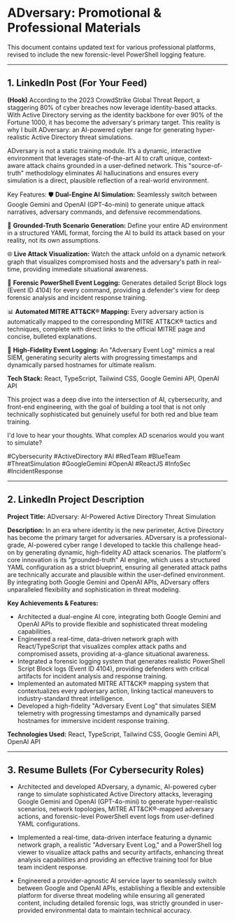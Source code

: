 # ADversary: Promotional & Professional Materials

This document contains updated text for various professional platforms, revised to include the new forensic-level PowerShell logging feature.

---

## 1. LinkedIn Post (For Your Feed)

**(Hook)**
According to the 2023 CrowdStrike Global Threat Report, a staggering 80% of cyber breaches now leverage identity-based attacks. With Active Directory serving as the identity backbone for over 90% of the Fortune 1000, it has become the adversary's primary target.
This reality is why I built ADversary: an AI-powered cyber range for generating hyper-realistic Active Directory threat simulations.

ADversary is not a static training module. It’s a dynamic, interactive environment that leverages state-of-the-art AI to craft unique, context-aware attack chains grounded in a user-defined network. This "source-of-truth" methodology eliminates AI hallucinations and ensures every simulation is a direct, plausible reflection of a real-world environment.

Key Features:
🛡️ **Dual-Engine AI Simulation:** Seamlessly switch between Google Gemini and OpenAI (GPT-4o-mini) to generate unique attack narratives, adversary commands, and defensive recommendations.

📝 **Grounded-Truth Scenario Generation:** Define your entire AD environment in a structured YAML format, forcing the AI to build its attack based on your reality, not its own assumptions.

🌐 **Live Attack Visualization:** Watch the attack unfold on a dynamic network graph that visualizes compromised hosts and the adversary's path in real-time, providing immediate situational awareness.

📜 **Forensic PowerShell Event Logging:** Generates detailed Script Block logs (Event ID 4104) for every command, providing a defender's view for deep forensic analysis and incident response training.

📊 **Automated MITRE ATT&CK® Mapping:** Every adversary action is automatically mapped to the corresponding MITRE ATT&CK® tactics and techniques, complete with direct links to the official MITRE page and concise, bulleted explanations.

📄 **High-Fidelity Event Logging:** An "Adversary Event Log" mimics a real SIEM, generating security alerts with progressing timestamps and dynamically parsed hostnames for ultimate realism.

**Tech Stack:** React, TypeScript, Tailwind CSS, Google Gemini API, OpenAI API

This project was a deep dive into the intersection of AI, cybersecurity, and front-end engineering, with the goal of building a tool that is not only technically sophisticated but genuinely useful for both red and blue team training.

I'd love to hear your thoughts. What complex AD scenarios would you want to simulate?

#Cybersecurity #ActiveDirectory #AI #RedTeam #BlueTeam #ThreatSimulation #GoogleGemini #OpenAI #ReactJS #InfoSec #IncidentResponse

---

## 2. LinkedIn Project Description

**Project Title:** ADversary: AI-Powered Active Directory Threat Simulation

**Description:**
In an era where identity is the new perimeter, Active Directory has become the primary target for adversaries. ADversary is a professional-grade, AI-powered cyber range I developed to tackle this challenge head-on by generating dynamic, high-fidelity AD attack scenarios.
The platform's core innovation is its "grounded-truth" AI engine, which uses a structured YAML configuration as a strict blueprint, ensuring all generated attack paths are technically accurate and plausible within the user-defined environment. By integrating both Google Gemini and OpenAI APIs, ADversary offers unparalleled flexibility and sophistication in threat modeling.

**Key Achievements & Features:**
*   Architected a dual-engine AI core, integrating both Google Gemini and OpenAI APIs to provide flexible and sophisticated threat modeling capabilities.
*   Engineered a real-time, data-driven network graph with React/TypeScript that visualizes complex attack paths and compromised assets, providing at-a-glance situational awareness.
*   Integrated a forensic logging system that generates realistic PowerShell Script Block logs (Event ID 4104), providing defenders with critical artifacts for incident analysis and response training.
*   Implemented an automated MITRE ATT&CK® mapping system that contextualizes every adversary action, linking tactical maneuvers to industry-standard threat intelligence.
*   Developed a high-fidelity "Adversary Event Log" that simulates SIEM telemetry with progressing timestamps and dynamically parsed hostnames for immersive incident response training.

**Technologies Used:** React, TypeScript, Tailwind CSS, Google Gemini API, OpenAI API

---

## 3. Resume Bullets (For Cybersecurity Roles)

*   Architected and developed ADversary, a dynamic, AI-powered cyber range to simulate sophisticated Active Directory attacks, leveraging Google Gemini and OpenAI (GPT-4o-mini) to generate hyper-realistic scenarios, network topologies, MITRE ATT&CK®-mapped adversary actions, and forensic-level PowerShell event logs from user-defined YAML configurations.

*   Implemented a real-time, data-driven interface featuring a dynamic network graph, a realistic "Adversary Event Log," and a PowerShell log viewer to visualize attack paths and security artifacts, enhancing threat analysis capabilities and providing an effective training tool for blue team incident response.

*   Engineered a provider-agnostic AI service layer to seamlessly switch between Google and OpenAI APIs, establishing a flexible and extensible platform for diverse threat modeling while ensuring all generated content, including detailed forensic logs, was strictly grounded in user-provided environmental data to maintain technical accuracy.